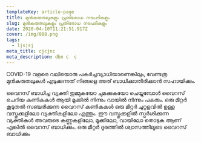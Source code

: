 ```yaml
---
templateKey: article-page
title: മുൻകരുതലുകളും പ്രതിരോധ നടപടികളും
slug: മുൻകരുതലുകളും പ്രതിരോധ നടപടികളും
date: 2020-04-10T11:21:51.917Z
cover: /img/088.png
tags:
  - ljsjsj
meta_title: cjcjnc
meta_description: dbn c  c
---
```

COVID-19 വളരെ വലിയൊരു പകർച്ചവ്യാധിയാണെങ്കിലും, വേണ്ടത്ര മുൻകരുതലുകൾ എടുക്കുന്നത് നിങ്ങളെ അത് ബാധിക്കാതിരിക്കാൻ സഹായിക്കും.

വൈറസ് ബാധിച്ച വ്യക്തി തുമ്മുകയോ ചുമക്കുകയോ ചെയ്യുമ്പോൾ വൈറസ് ചെറിയ കണികകൾ ആയി മൂക്കിൽ നിന്നും വായിൽ നിന്നും പകരും. ഒരു മീറ്റർ കൂടുതൽ സഞ്ചരിക്കുന്ന വൈറസ് കണികകൾ ഒരു മീറ്റർ ചുറ്റളവിൽ ഉള്ള വസ്തുക്കളിലോ വ്യക്തികളിലോ എത്തും. ഈ വസ്തുക്കളിൽ സ്പർശിക്കുന്ന വ്യക്തികൾ അവരുടെ കണ്ണുകളിലോ, മൂക്കിലോ, വായിലോ തൊടുക ആണ് എങ്കിൽ വൈറസ് ബാധിക്കും. ഒരു മീറ്റർ ദൂരത്തിൽ ശ്വാസത്തിലൂടെ വൈറസ് ബാധിക്കും
